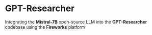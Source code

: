 # GPT-Researcher
Integrating the **Mistral-7B** open-source LLM into the **GPT-Researcher** codebase using the **Fireworks** platform
